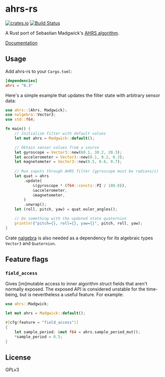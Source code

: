 # ahrs-rs

[![crates.io](http://meritbadge.herokuapp.com/ahrs)](https://crates.io/crates/ahrs)
[![Build Status](https://travis-ci.org/jmagnuson/ahrs-rs.svg?branch=master)](https://travis-ci.org/jmagnuson/ahrs-rs)

A Rust port of Sebastian Madgwick's [AHRS algorithm](http://www.x-io.co.uk/open-source-imu-and-ahrs-algorithms/).

[Documentation](https://docs.rs/ahrs)

## Usage

Add ahrs-rs to your `Cargo.toml`:

```toml
[dependencies]
ahrs = "0.3"
```

Here's a simple example that updates the filter state with arbitrary sensor data:

```rust
use ahrs::{Ahrs, Madgwick};
use nalgebra::Vector3;
use std::f64;

fn main() {
    // Initialize filter with default values
    let mut ahrs = Madgwick::default();

    // Obtain sensor values from a source
    let gyroscope = Vector3::new(60.1, 30.2, 20.3);
    let accelerometer = Vector3::new(0.1, 0.2, 0.3);
    let magnetometer = Vector3::new(0.5, 0.6, 0.7);
    
    // Run inputs through AHRS filter (gyroscope must be radians/s)
    let quat = ahrs
        .update(
            &(gyroscope * (f64::consts::PI / 180.0)),
            &accelerometer,
            &magnetometer,
        )
        .unwrap();
    let (roll, pitch, yaw) = quat.euler_angles();

    // Do something with the updated state quaternion
    println!("pitch={}, roll={}, yaw={}", pitch, roll, yaw);
}
```

Crate [nalgebra](https://crates.io/crates/nalgebra) is also needed as a dependency for its algebraic types `Vector3` and `Quaternion`.

## Feature flags

### `field_access`

Gives [im]mutable access to inner algorithm struct fields that aren't normally exposed. The exposed
API is considered unstable for the time-being, but is nevertheless a useful feature. For example:

```rust
use ahrs::Madgwick;

let mut ahrs = Madgwick::default();

#[cfg(feature = "field_access")]
{
    let sample_period: &mut f64 = ahrs.sample_period_mut();
    *sample_period = 0.5;
}
```


## License

GPLv3

